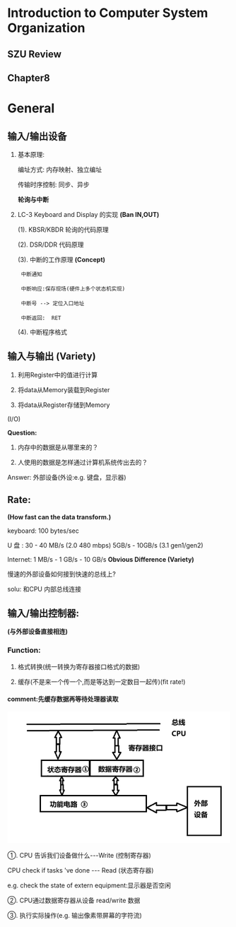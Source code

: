 # Introduction to Computer System Organization
## SZU Review
## Chapter8

# General

## 输入/输出设备

1. 基本原理:
    
    编址方式: 内存映射、独立编址

    传输时序控制: 同步、异步

    **轮询与中断**

2. LC-3 Keyboard and Display 的实现 **(Ban IN,OUT)**

    (1). KBSR/KBDR 轮询的代码原理

    (2). DSR/DDR 代码原理

    (3). 中断的工作原理 **(Concept)**

        中断通知

        中断响应:保存现场(硬件上多个状态机实现)

        中断号 --> 定位入口地址

        中断返回:  RET
    
    (4). 中断程序格式


   

## 输入与输出 (Variety)

1. 利用Register中的值进行计算

2. 将data从Memory装载到Register

3. 将data从Register存储到Memory

(I/O)

**Question:**

1. 内存中的数据是从哪里来的？

2. 人使用的数据是怎样通过计算机系统传出去的？

Answer: 外部设备(外设:e.g. 键盘，显示器)

## Rate:

**(How fast can the data transform.)**

keyboard:   100 bytes/sec

U 盘    :   30 - 40 MB/s  (2.0 480 mbps) 5GB/s - 10GB/s (3.1 gen1/gen2)

Internet:   1 MB/s - 1 GB/s - 10 GB/s **Obvious Difference (Variety)**

慢速的外部设备如何接到快速的总线上?

solu: 和CPU 内部总线连接

## 输入/输出控制器:

**(与外部设备直接相连)**

### Function:

1. 格式转换(统一转换为寄存器接口格式的数据)

2. 缓存(不是来一个传一个,而是等达到一定数目一起传)(fit rate!)

#### comment:先缓存数据再等待处理器读取
<img src=".\外部设备与CPU总线 .png" alt="外部设备与CPU总线" width="2000" style="float" />

①. CPU 告诉我们设备做什么---Write (控制寄存器)
    
   CPU check if tasks 've done --- Read (状态寄存器)

e.g. check the state of extern equipment:显示器是否空闲

②. CPU通过数据寄存器从设备 read/write 数据

③. 执行实际操作(e.g. 输出像素带屏幕的字符流)